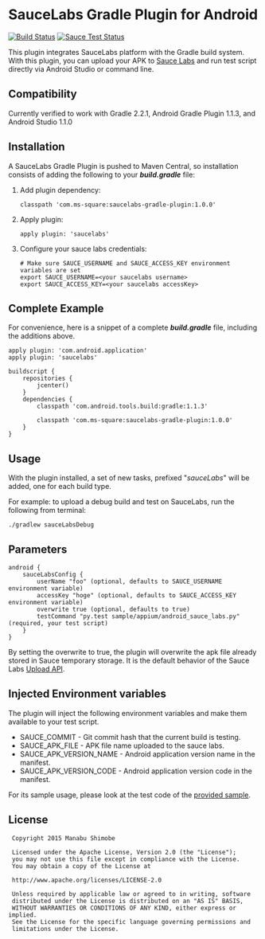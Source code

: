 SauceLabs Gradle Plugin for Android
=====================================

[![Build Status](https://travis-ci.org/Manabu-GT/saucelabs-gradle-plugin.svg?branch=master)](https://travis-ci.org/Manabu-GT/saucelabs-gradle-plugin)
[![Sauce Test Status](https://saucelabs.com/buildstatus/manabu1984)](https://saucelabs.com/u/manabu1984)

This plugin integrates SauceLabs platform with the Gradle build system.
With this plugin, you can upload your APK to [Sauce Labs][1] and run test script directly via Android Studio or command line.

Compatibility
--------------
Currently verified to work with Gradle 2.2.1, Android Gradle Plugin 1.1.3, and Android Studio 1.1.0

Installation
-------------
A SauceLabs Gradle Plugin is pushed to Maven Central,
so installation consists of adding the following to your ***build.gradle*** file:

 1. Add plugin dependency:

        classpath 'com.ms-square:saucelabs-gradle-plugin:1.0.0'

 2. Apply plugin:

        apply plugin: 'saucelabs'

 3. Configure your sauce labs credentials:

        # Make sure SAUCE_USERNAME and SAUCE_ACCESS_KEY environment variables are set
        export SAUCE_USERNAME=<your saucelabs username>
        export SAUCE_ACCESS_KEY=<your saucelabs accessKey>

Complete Example
----------------
For convenience, here is a snippet of a complete ***build.gradle*** file, including the additions above.

    apply plugin: 'com.android.application'
    apply plugin: 'saucelabs'

    buildscript {
        repositories {
            jcenter()
        }
        dependencies {
            classpath 'com.android.tools.build:gradle:1.1.3'

            classpath 'com.ms-square:saucelabs-gradle-plugin:1.0.0'
        }
    }

Usage
------

With the plugin installed, a set of new tasks, prefixed "*sauceLabs*" will be added, one for each build type.

For example: to upload a debug build and test on SauceLabs, run the following from terminal:

    ./gradlew sauceLabsDebug

Parameters
---------------

    android {
        sauceLabsConfig {
            userName "foo" (optional, defaults to SAUCE_USERNAME environment variable)
            accessKey "hoge" (optional, defaults to SAUCE_ACCESS_KEY environment variable)
            overwrite true (optional, defaults to true)
            testCommand "py.test sample/appium/android_sauce_labs.py" (required, your test script)
        }
    }
 
 By setting the overwrite to true, the plugin will overwrite the apk file already stored in Sauce temporary storage.
 It is the default behavior of the Sauce Labs [Upload API][2].

Injected Environment variables
--------------------------------
The plugin will inject the following environment variables and make them available to your test script.

- SAUCE_COMMIT - Git commit hash that the current build is testing.
- SAUCE_APK_FILE - APK file name uploaded to the sauce labs.
- SAUCE_APK_VERSION_NAME - Android application version name in the manifest.
- SAUCE_APK_VERSION_CODE - Android application version code in the manifest.

For its sample usage, please look at the test code of the [provided sample][3].

License
---------------------

```
 Copyright 2015 Manabu Shimobe

 Licensed under the Apache License, Version 2.0 (the "License");
 you may not use this file except in compliance with the License.
 You may obtain a copy of the License at

 http://www.apache.org/licenses/LICENSE-2.0

 Unless required by applicable law or agreed to in writing, software
 distributed under the License is distributed on an "AS IS" BASIS,
 WITHOUT WARRANTIES OR CONDITIONS OF ANY KIND, either express or implied.
 See the License for the specific language governing permissions and
 limitations under the License.
```

[1]: https://saucelabs.com/
[2]: https://docs.saucelabs.com/reference/rest-api/#upload-file
[3]: https://github.com/Manabu-GT/saucelabs-gradle-plugin/tree/master/sample/appium

